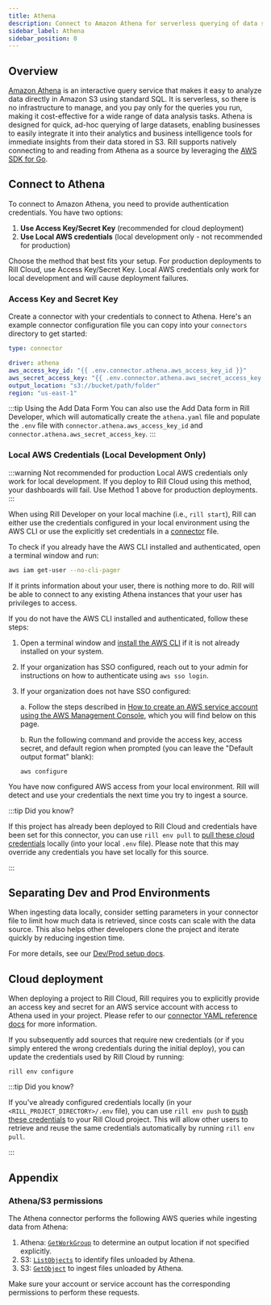 ```yaml
---
title: Athena
description: Connect to Amazon Athena for serverless querying of data stored in S3
sidebar_label: Athena
sidebar_position: 0
---
```


<!-- WARNING: There are links to this page in source code. If you move it, find and replace the links and consider adding a redirect in docusaurus.config.js. -->

## Overview

[Amazon Athena](https://docs.aws.amazon.com/athena/) is an interactive query service that makes it easy to analyze data directly in Amazon S3 using standard SQL. It is serverless, so there is no infrastructure to manage, and you pay only for the queries you run, making it cost-effective for a wide range of data analysis tasks. Athena is designed for quick, ad-hoc querying of large datasets, enabling businesses to easily integrate it into their analytics and business intelligence tools for immediate insights from their data stored in S3. Rill supports natively connecting to and reading from Athena as a source by leveraging the [AWS SDK for Go](https://aws.github.io/aws-sdk-go-v2/docs/).


## Connect to Athena

To connect to Amazon Athena, you need to provide authentication credentials. You have two options:

1. **Use Access Key/Secret Key** (recommended for cloud deployment)
2. **Use Local AWS credentials** (local development only - not recommended for production)

Choose the method that best fits your setup. For production deployments to Rill Cloud, use Access Key/Secret Key. Local AWS credentials only work for local development and will cause deployment failures.

### Access Key and Secret Key

Create a connector with your credentials to connect to Athena. Here's an example connector configuration file you can copy into your `connectors` directory to get started:

```yaml
type: connector

driver: athena
aws_access_key_id: "{{ .env.connector.athena.aws_access_key_id }}"
aws_secret_access_key: "{{ .env.connector.athena.aws_secret_access_key }}"
output_location: "s3://bucket/path/folder"
region: "us-east-1"
```

:::tip Using the Add Data Form
You can also use the Add Data form in Rill Developer, which will automatically create the `athena.yaml` file and populate the `.env` file with `connector.athena.aws_access_key_id` and `connector.athena.aws_secret_access_key`.
:::

### Local AWS Credentials (Local Development Only)

:::warning Not recommended for production
Local AWS credentials only work for local development. If you deploy to Rill Cloud using this method, your dashboards will fail. Use Method 1 above for production deployments.
:::

When using Rill Developer on your local machine (i.e., `rill start`), Rill can either use the credentials configured in your local environment using the AWS CLI or use the explicitly set credentials in a [connector](/reference/project-files/connectors#athena) file.

To check if you already have the AWS CLI installed and authenticated, open a terminal window and run:
```bash
aws iam get-user --no-cli-pager
```
If it prints information about your user, there is nothing more to do. Rill will be able to connect to any existing Athena instances that your user has privileges to access.

If you do not have the AWS CLI installed and authenticated, follow these steps:

1. Open a terminal window and [install the AWS CLI](https://docs.aws.amazon.com/cli/latest/userguide/getting-started-install.html) if it is not already installed on your system.

2. If your organization has SSO configured, reach out to your admin for instructions on how to authenticate using `aws sso login`.

3. If your organization does not have SSO configured:

    a. Follow the steps described in [How to create an AWS service account using the AWS Management Console](./s3.md#how-to-create-an-aws-service-account-using-the-aws-management-console), which you will find below on this page.

    b. Run the following command and provide the access key, access secret, and default region when prompted (you can leave the "Default output format" blank):
    ```
    aws configure
    ```

You have now configured AWS access from your local environment. Rill will detect and use your credentials the next time you try to ingest a source.

:::tip Did you know?

If this project has already been deployed to Rill Cloud and credentials have been set for this connector, you can use `rill env pull` to [pull these cloud credentials](/connect/credentials#rill-env-pull) locally (into your local `.env` file). Please note that this may override any credentials you have set locally for this source.

:::

## Separating Dev and Prod Environments

When ingesting data locally, consider setting parameters in your connector file to limit how much data is retrieved, since costs can scale with the data source. This also helps other developers clone the project and iterate quickly by reducing ingestion time.

For more details, see our [Dev/Prod setup docs](/connect/templating).

## Cloud deployment

When deploying a project to Rill Cloud, Rill requires you to explicitly provide an access key and secret for an AWS service account with access to Athena used in your project. Please refer to our [connector YAML reference docs](/reference/project-files/connectors#athena) for more information.

If you subsequently add sources that require new credentials (or if you simply entered the wrong credentials during the initial deploy), you can update the credentials used by Rill Cloud by running:
```
rill env configure
```

:::tip Did you know?

If you've already configured credentials locally (in your `<RILL_PROJECT_DIRECTORY>/.env` file), you can use `rill env push` to [push these credentials](/connect/credentials#rill-env-push) to your Rill Cloud project. This will allow other users to retrieve and reuse the same credentials automatically by running `rill env pull`.

:::

## Appendix

### Athena/S3 permissions
The Athena connector performs the following AWS queries while ingesting data from Athena:
1. Athena: [`GetWorkGroup`](https://docs.aws.amazon.com/athena/latest/APIReference/API_GetWorkGroup.html) to determine an output location if not specified explicitly.
2. S3: [`ListObjects`](https://docs.aws.amazon.com/AmazonS3/latest/API/API_ListObjects.html) to identify files unloaded by Athena.
3. S3: [`GetObject`](https://docs.aws.amazon.com/AmazonS3/latest/API/API_GetObject.html) to ingest files unloaded by Athena.

Make sure your account or service account has the corresponding permissions to perform these requests.

